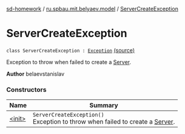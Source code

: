 [sd-homework](../../index.md) / [ru.spbau.mit.belyaev.model](../index.md) / [ServerCreateException](.)

# ServerCreateException

`class ServerCreateException : `[`Exception`](http://docs.oracle.com/javase/6/docs/api/java/lang/Exception.html) [(source)](https://github.com/StasBel/sd-homework/blob/gRPC/src/main/kotlin/ru/spbau/mit/belyaev/model/Exceptions.kt#L10)

Exception to throw when failed to create a [Server](../-server/index.md).

**Author**
belaevstanislav

### Constructors

| Name | Summary |
|---|---|
| [&lt;init&gt;](-init-.md) | `ServerCreateException()`<br>Exception to throw when failed to create a [Server](../-server/index.md). |
